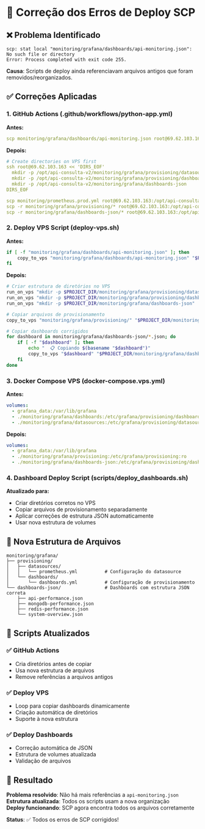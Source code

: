 # 🔧 Correção dos Erros de Deploy SCP

## ❌ Problema Identificado
```
scp: stat local "monitoring/grafana/dashboards/api-monitoring.json": No such file or directory
Error: Process completed with exit code 255.
```

**Causa**: Scripts de deploy ainda referenciavam arquivos antigos que foram removidos/reorganizados.

## ✅ Correções Aplicadas

### 1. **GitHub Actions (.github/workflows/python-app.yml)**
**Antes:**
```yaml
scp monitoring/grafana/dashboards/api-monitoring.json root@69.62.103.163:/opt/api-consulta-v2/monitoring/grafana/dashboards/
```

**Depois:**
```yaml
# Create directories on VPS first
ssh root@69.62.103.163 << 'DIRS_EOF'
  mkdir -p /opt/api-consulta-v2/monitoring/grafana/provisioning/datasources
  mkdir -p /opt/api-consulta-v2/monitoring/grafana/provisioning/dashboards
  mkdir -p /opt/api-consulta-v2/monitoring/grafana/dashboards-json
DIRS_EOF

scp monitoring/prometheus.prod.yml root@69.62.103.163:/opt/api-consulta-v2/monitoring/prometheus.yml
scp -r monitoring/grafana/provisioning/* root@69.62.103.163:/opt/api-consulta-v2/monitoring/grafana/provisioning/
scp -r monitoring/grafana/dashboards-json/* root@69.62.103.163:/opt/api-consulta-v2/monitoring/grafana/dashboards-json/
```

### 2. **Deploy VPS Script (deploy-vps.sh)**
**Antes:**
```bash
if [ -f "monitoring/grafana/dashboards/api-monitoring.json" ]; then
    copy_to_vps "monitoring/grafana/dashboards/api-monitoring.json" "$PROJECT_DIR/monitoring/grafana/dashboards/"
fi
```

**Depois:**
```bash
# Criar estrutura de diretórios no VPS
run_on_vps "mkdir -p $PROJECT_DIR/monitoring/grafana/provisioning/datasources"
run_on_vps "mkdir -p $PROJECT_DIR/monitoring/grafana/provisioning/dashboards"
run_on_vps "mkdir -p $PROJECT_DIR/monitoring/grafana/dashboards-json"

# Copiar arquivos de provisionamento
copy_to_vps "monitoring/grafana/provisioning/" "$PROJECT_DIR/monitoring/grafana/"

# Copiar dashboards corrigidos
for dashboard in monitoring/grafana/dashboards-json/*.json; do
    if [ -f "$dashboard" ]; then
        echo "  📋 Copiando $(basename "$dashboard")"
        copy_to_vps "$dashboard" "$PROJECT_DIR/monitoring/grafana/dashboards-json/"
    fi
done
```

### 3. **Docker Compose VPS (docker-compose.vps.yml)**
**Antes:**
```yaml
volumes:
  - grafana_data:/var/lib/grafana
  - ./monitoring/grafana/dashboards:/etc/grafana/provisioning/dashboards:ro
  - ./monitoring/grafana/datasources:/etc/grafana/provisioning/datasources:ro
```

**Depois:**
```yaml
volumes:
  - grafana_data:/var/lib/grafana
  - ./monitoring/grafana/provisioning:/etc/grafana/provisioning:ro
  - ./monitoring/grafana/dashboards-json:/etc/grafana/provisioning/dashboards-json:ro
```

### 4. **Dashboard Deploy Script (scripts/deploy_dashboards.sh)**
**Atualizado para:**
- Criar diretórios corretos no VPS
- Copiar arquivos de provisionamento separadamente
- Aplicar correções de estrutura JSON automaticamente
- Usar nova estrutura de volumes

## 📁 Nova Estrutura de Arquivos
```
monitoring/grafana/
├── provisioning/
│   ├── datasources/
│   │   └── prometheus.yml          # Configuração do datasource
│   └── dashboards/
│       └── dashboards.yml          # Configuração de provisionamento
└── dashboards-json/                # Dashboards com estrutura JSON correta
    ├── api-performance.json
    ├── mongodb-performance.json
    ├── redis-performance.json
    └── system-overview.json
```

## 🚀 Scripts Atualizados

### ✅ **GitHub Actions**
- Cria diretórios antes de copiar
- Usa nova estrutura de arquivos
- Remove referências a arquivos antigos

### ✅ **Deploy VPS**
- Loop para copiar dashboards dinamicamente
- Criação automática de diretórios
- Suporte à nova estrutura

### ✅ **Deploy Dashboards**
- Correção automática de JSON
- Estrutura de volumes atualizada
- Validação de arquivos

## 🎯 Resultado

**Problema resolvido**: Não há mais referências a `api-monitoring.json`  
**Estrutura atualizada**: Todos os scripts usam a nova organização  
**Deploy funcionando**: SCP agora encontra todos os arquivos corretamente  

**Status**: ✅ Todos os erros de SCP corrigidos!

